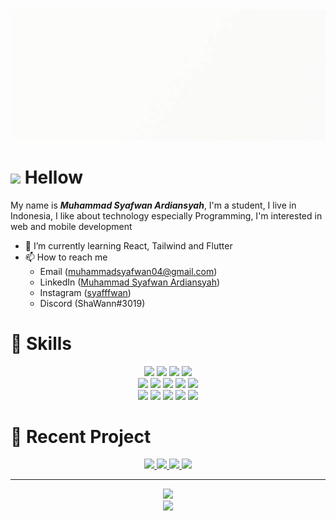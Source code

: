<img src="assets/syafwan.gif">

<h1>
  <img src="https://github.com/TheDudeThatCode/TheDudeThatCode/blob/master/Assets/Hi.gif?raw=true" width="30"> Hellow
</h1>

<p>My name is <b><i>Muhammad Syafwan Ardiansyah</i></b>, I'm a student, I live in Indonesia, I like about technology especially Programming, I'm interested in web and mobile development</p>

- 🌱 I’m currently learning React, Tailwind and Flutter
- 📫 How to reach me
  - Email (muhammadsyafwan04@gmail.com)
  - LinkedIn (<a href="https://www.linkedin.com/in/muhammad-syafwan-ardiansyah-843067214/" target="_blank">Muhammad Syafwan Ardiansyah</a>)
  - Instagram (<a href="https://www.instagram.com/syafffwan/" target="_blank">syafffwan</a>)
  - Discord (ShaWann#3019)

<h1>
   📖 Skills
</h1>

<p align="center">
  <img src="https://img.shields.io/badge/HTML5-E34F26?style=for-the-badge&logo=html5&logoColor=white"> <img src="https://img.shields.io/badge/CSS3-1572B6?style=for-the-badge&logo=css3&logoColor=white"> <img src="https://img.shields.io/badge/JavaScript-323330?style=for-the-badge&logo=javascript&logoColor=F7DF1E"> <img src="https://img.shields.io/badge/PHP-777BB4?style=for-the-badge&logo=php&logoColor=white"><br>
  <img src="https://img.shields.io/badge/MySQL-005C84?style=for-the-badge&logo=mysql&logoColor=white"> <img src="https://img.shields.io/badge/postgres-%23316192.svg?style=for-the-badge&logo=postgresql&logoColor=white"> <img src="https://img.shields.io/badge/Bootstrap-563D7C?style=for-the-badge&logo=bootstrap&logoColor=white"> <img src="https://img.shields.io/badge/Laravel-FF2D20?style=for-the-badge&logo=laravel&logoColor=white"> <img src="https://img.shields.io/badge/react-%2320232a.svg?style=for-the-badge&logo=react&logoColor=%2361DAFB"><br> <img src="https://img.shields.io/badge/Composer-885630?style=for-the-badge&logo=Composer&logoColor=white"> 
  <img src="https://img.shields.io/badge/npm-CB3837?style=for-the-badge&logo=npm&logoColor=white"> <img src="https://img.shields.io/badge/GIT-E44C30?style=for-the-badge&logo=git&logoColor=white"> <img src="https://img.shields.io/badge/GitHub-100000?style=for-the-badge&logo=github&logoColor=white"> <img src="https://img.shields.io/badge/Visual_Studio_Code-0078D4?style=for-the-badge&logo=visual%20studio%20code&logoColor=white">
</p>

<h1>
   📃 Recent Project
</h1>

<p align="center">
  <a href="https://github.com/Syafwan000/noshi-wedding-invitation">
    <img src="https://github-readme-stats.vercel.app/api/pin/?username=syafwan000&repo=noshi-wedding-invitation&theme=dark" />
  </a>
  <a href="https://github.com/Syafwan000/guess-your-crush">
    <img src="https://github-readme-stats.vercel.app/api/pin/?username=syafwan000&repo=guess-your-crush&theme=dark" />
  </a>
  <a href="https://github.com/Syafwan000/bisa-ngopi">
    <img src="https://github-readme-stats.vercel.app/api/pin/?username=syafwan000&repo=bisa-ngopi&theme=dark" />
  </a>
  <a href="https://github.com/Syafwan000/quran-digital">
    <img src="https://github-readme-stats.vercel.app/api/pin/?username=syafwan000&repo=quran-digital&theme=dark" />
  </a>
</p>

<hr>

<p align="center">
  <a href="https://github.com/Syafwan000">
    <img src="https://github-readme-stats.vercel.app/api/top-langs/?username=Syafwan000&layout=compact&theme=dark" />
  </a><br>
  <a href="https://github.com/Syafwan000">
    <img src="https://github-readme-stats.vercel.app/api?username=Syafwan000&show_icons=true&theme=dark" />
  </a>
</p>

